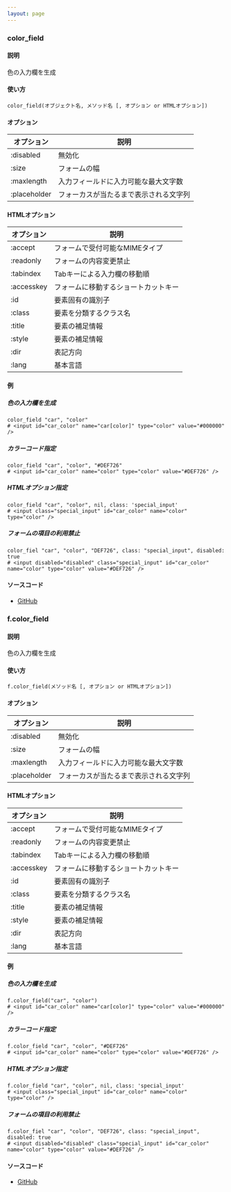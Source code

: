 ```yaml
---
layout: page
---
```

### color_field
#### 説明
色の入力欄を生成

#### 使い方
    color_field(オブジェクト名, メソッド名 [, オプション or HTMLオプション])

#### オプション

オプション        | 説明
-------------|--------------------
:disabled    | 無効化
:size        | フォームの幅
:maxlength   | 入力フィールドに入力可能な最大文字数
:placeholder | フォーカスが当たるまで表示される文字列

#### HTMLオプション

オプション      | 説明
-----------|-------------------
:accept    | フォームで受付可能なMIMEタイプ
:readonly  | フォームの内容変更禁止
:tabindex  | Tabキーによる入力欄の移動順
:accesskey | フォームに移動するショートカットキー
:id        | 要素固有の識別子
:class     | 要素を分類するクラス名
:title     | 要素の補足情報
:style     | 要素の補足情報
:dir       | 表記方向
:lang      | 基本言語

#### 例
##### 色の入力欄を生成
    color_field "car", "color"
    # <input id="car_color" name="car[color]" type="color" value="#000000" />

##### カラーコード指定
    color_field "car", "color", "#DEF726"
    # <input id="car_color" name="color" type="color" value="#DEF726" />

##### HTMLオプション指定
    color_field "car", "color", nil, class: 'special_input'
    # <input class="special_input" id="car_color" name="color" type="color" />

##### フォームの項目の利用禁止
    color_fiel "car", "color", "DEF726", class: "special_input", disabled: true
    # <input disabled="disabled" class="special_input" id="car_color" name="color" type="color" value="#DEF726" />

#### ソースコード
* [GitHub](https://github.com/rails/rails/blob/f33d52c95217212cbacc8d5e44b5a8e3cdc6f5b3/actionview/lib/action_view/helpers/form_helper.rb#L1330)

### f.color_field
#### 説明
色の入力欄を生成

#### 使い方
    f.color_field(メソッド名 [, オプション or HTMLオプション])

#### オプション

オプション        | 説明
-------------|--------------------
:disabled    | 無効化
:size        | フォームの幅
:maxlength   | 入力フィールドに入力可能な最大文字数
:placeholder | フォーカスが当たるまで表示される文字列

#### HTMLオプション

オプション      | 説明
-----------|-------------------
:accept    | フォームで受付可能なMIMEタイプ
:readonly  | フォームの内容変更禁止
:tabindex  | Tabキーによる入力欄の移動順
:accesskey | フォームに移動するショートカットキー
:id        | 要素固有の識別子
:class     | 要素を分類するクラス名
:title     | 要素の補足情報
:style     | 要素の補足情報
:dir       | 表記方向
:lang      | 基本言語

#### 例
##### 色の入力欄を生成
    f.color_field("car", "color")
    # <input id="car_color" name="car[color]" type="color" value="#000000" />

##### カラーコード指定
    f.color_field "car", "color", "#DEF726"
    # <input id="car_color" name="color" type="color" value="#DEF726" />

##### HTMLオプション指定
    f.color_field "car", "color", nil, class: 'special_input'
    # <input class="special_input" id="car_color" name="color" type="color" />

##### フォームの項目の利用禁止
    f.color_fiel "car", "color", "DEF726", class: "special_input", disabled: true
    # <input disabled="disabled" class="special_input" id="car_color" name="color" type="color" value="#DEF726" />

#### ソースコード
* [GitHub](https://github.com/rails/rails/blob/f33d52c95217212cbacc8d5e44b5a8e3cdc6f5b3/actionview/lib/action_view/helpers/form_helper.rb#L1735)